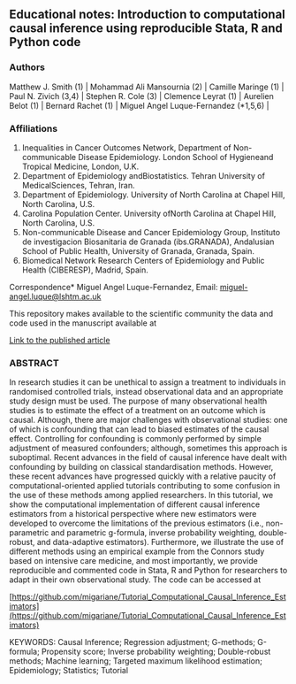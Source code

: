 ## Educational notes: Introduction to computational causal inference using reproducible Stata, R and Python code

### Authors
Matthew J. Smith (1) | Mohammad Ali Mansournia (2) | Camille Maringe (1) | Paul N. Zivich (3,4) | Stephen R. Cole (3) | Clemence Leyrat (1) | Aurelien Belot (1) | Bernard Rachet (1) | Miguel Angel Luque-Fernandez (*1,5,6) |

### Affiliations  
1. Inequalities in Cancer Outcomes Network, Department of Non-communicable Disease Epidemiology. London School of Hygieneand Tropical Medicine, London, U.K.
2. Department of Epidemiology andBiostatistics. Tehran University of MedicalSciences, Tehran, Iran.
3. Department of Epidemiology. University of North Carolina at Chapel Hill, North Carolina, U.S.
4. Carolina Population Center. University ofNorth Carolina at Chapel Hill, North Carolina, U.S.
5. Non-communicable Disease and Cancer Epidemiology Group, Instituto de investigacion Biosanitaria de Granada (ibs.GRANADA), Andalusian School of Public Health, University of Granada, Granada, Spain. 
6. Biomedical Network Research Centers of Epidemiology and Public Health (CIBERESP), Madrid, Spain.  

Correspondence* Miguel Angel Luque-Fernandez, Email: miguel-angel.luque@lshtm.ac.uk  

This repository makes available to the scientific community the data and code used in the manuscript available at  

[Link to the published article](https://onlinelibrary.wiley.com/doi/10.1002/sim.9234)

### ABSTRACT
In research studies it can be unethical to assign a treatment to individuals in randomised controlled trials, instead observational data and an appropriate study design must be used. The purpose of many observational health studies is to estimate the effect of a treatment on an outcome which is causal. Although, there are major challenges with observational studies: one of which is confounding that can lead to biased estimates of the causal effect. Controlling for confounding is commonly performed by simple adjustment of measured confounders; although, sometimes this approach is suboptimal. Recent advances in the field of causal inference have dealt with confounding by building on classical standardisation methods. However, these recent advances have progressed quickly with a relative paucity of computational-oriented applied tutorials contributing to some confusion in the use of these methods among applied researchers. In this tutorial, we show the computational implementation of different causal inference estimators from a historical perspective where new estimators were developed to overcome the limitations of the previous estimators (i.e., non-parametric and parametric g-formula, inverse probability weighting, double-robust, and data-adaptive estimators). Furthermore, we illustrate the use of different methods using an empirical example from the Connors study based on intensive care medicine, and most importantly, we provide reproducible and commented code in Stata, R and Python for researchers to adapt in their own observational study. The code can be accessed at 

[https://github.com/migariane/Tutorial_Computational_Causal_Inference_Estimators](https://github.com/migariane/Tutorial_Computational_Causal_Inference_Estimators)  

KEYWORDS: Causal Inference; Regression adjustment; G-methods; G-formula; Propensity score; Inverse probability weighting; Double-robust methods; Machine learning; Targeted maximum likelihood estimation;  Epidemiology; Statistics; Tutorial
